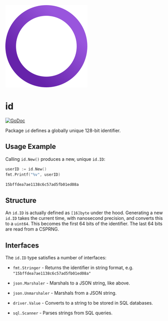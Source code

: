 ![](icon.svg)

# id

[![GoDoc](https://godoc.org/github.com/ljpx/id?status.svg)](https://godoc.org/github.com/ljpx/id)

Package `id` defines a globally unique 128-bit identifier.

## Usage Example

Calling `id.New()` produces a new, unique `id.ID`:

```go
userID := id.New()
fmt.Printf("%v", userID)
```

```bash
15bffdea7ae1138c6c57ad5fb01ed08a
```

## Structure

An `id.ID` is actually defined as `[16]byte` under the hood.  Generating a new
`id.ID` takes the current time, with nanosecond precision, and converts this to
a `uint64`.  This becomes the first 64 bits of the identifier.  The last 64 bits
are read from a CSPRNG.

## Interfaces

The `id.ID` type satisfies a number of interfaces:

- `fmt.Stringer` - Returns the identifier in string format, e.g. `"15bffdea7ae1138c6c57ad5fb01ed08a"`

- `json.Marshaler` - Marshals to a JSON string, like above.

- `json.Unmarshaler` - Marshals from a JSON string.

- `driver.Value` - Converts to a string to be stored in SQL databases.

- `sql.Scanner` - Parses strings from SQL queries.
